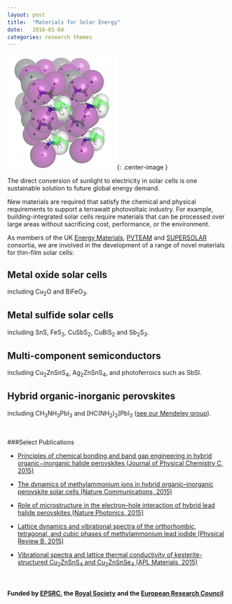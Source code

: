 ```yaml
---
layout: post
title:  "Materials for Solar Energy"
date:   2016-01-04
categories: research themes
---
```


![](/gifs/mapi_18.gif){: .center-image }

The direct conversion of sunlight to electricity in solar cells is one sustainable solution to future global energy demand.

New materials are required that satisfy the chemical and physical requirements to support a terrawatt photovoltaic industry. For example, building-integrated solar cells require materials that can be processed over large areas without sacrificing cost, performance, or the environment.

As members of the UK [Energy Materials](http://www.energy-materials.org.uk), [PVTEAM](http://pvteam.org.uk) and [SUPERSOLAR](https://connect.innovateuk.org/web/supersolar-hub) consortia, we are involved in the development of a range of novel materials for thin-film solar cells:

## Metal oxide solar cells 
including Cu<sub>2</sub>O and BiFeO<sub>3</sub>.

## Metal sulfide solar cells
including SnS, FeS<sub>2</sub>, CuSbS<sub>2</sub>, CuBiS<sub>2</sub> and Sb<sub>2</sub>S<sub>3</sub>.

## Multi-component semiconductors
including Cu<sub>2</sub>ZnSnS<sub>4</sub>, Ag<sub>2</sub>ZnSnS<sub>4</sub>, and 
photoferroics such as SbSI.

## Hybrid organic-inorganic perovskites 
including CH<sub>3</sub>NH<sub>3</sub>PbI<sub>3</sub> and [HC(NH<sub>2</sub>)<sub>2</sub>]PbI<sub>3</sub>
([see our Mendeley group](https://www.mendeley.com/groups/4178551/hybrid-perovskite-solar-cells/overview/)).

<br>

###Select Publications

- [Principles of chemical bonding and band gap engineering in hybrid organic−inorganic halide perovskites (Journal of Physical Chemistry C, 2015)](http://dx.doi.org/10.1021/jp512420b)

- [The dynamics of methylammonium ions in hybrid organic–inorganic perovskite solar cells (Nature Communications, 2015)](http://dx.doi.org/10.1038/ncomms8124)

- [Role of microstructure in the electron–hole interaction of hybrid lead halide perovskites (Nature Photonics, 2015)](http://dx.doi.org/10.1038/nphoton.2015.151)

- [Lattice dynamics and vibrational spectra of the orthorhombic, tetragonal, and cubic phases of methylammonium lead iodide (Physical Review B, 2015)](http://dx.doi.org/10.1103/PhysRevB.92.144308)

- [Vibrational spectra and lattice thermal conductivity of kesterite-structured Cu<sub>2</sub>ZnSnS<sub>4</sub> and Cu<sub>2</sub>ZnSnSe<sub>4</sub> (APL Materials, 2015)](http://dx.doi.org/10.1063/1.4917044)

<br>

#### Funded by [EPSRC](http://gow.epsrc.ac.uk/NGBOViewPerson.aspx?PersonId=-250227), the [Royal Society](https://royalsociety.org/grants-schemes-awards/grants/university-research/) and the [European Research Council](https://erc.europa.eu/)
